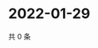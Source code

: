 # 2022-01-29

共 0 条

<!-- BEGIN WEIBO -->
<!-- 最后更新时间 Sat Jan 29 2022 05:14:42 GMT+0800 (China Standard Time) -->

<!-- END WEIBO -->
